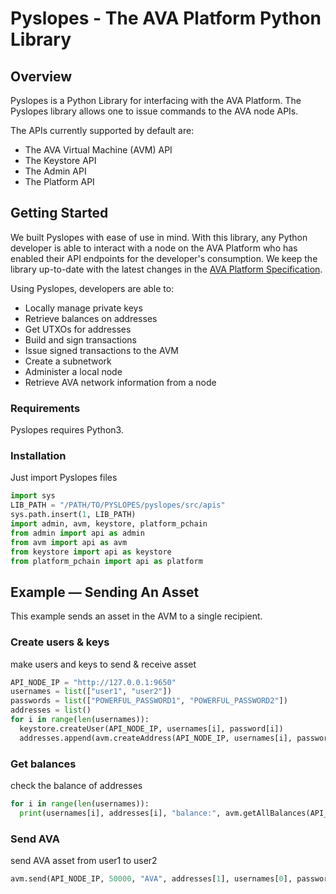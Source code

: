 # Pyslopes - The AVA Platform Python Library

## Overview

Pyslopes is a Python Library for interfacing with the AVA Platform. The Pyslopes library allows one to issue commands to the AVA node APIs.

The APIs currently supported by default are:

* The AVA Virtual Machine (AVM) API
* The Keystore API
* The Admin API
* The Platform API

## Getting Started

We built Pyslopes with ease of use in mind. With this library, any Python developer is able to interact with a node on the AVA Platform who has enabled their API endpoints for the developer's consumption. We keep the library up-to-date with the latest changes in the [AVA Platform Specification](https://avalabs.org/docs/).

Using Pyslopes, developers are able to:

* Locally manage private keys
* Retrieve balances on addresses
* Get UTXOs for addresses
* Build and sign transactions
* Issue signed transactions to the AVM
* Create a subnetwork
* Administer a local node
* Retrieve AVA network information from a node

### Requirements

Pyslopes requires Python3.

### Installation

Just import Pyslopes files

```python
import sys
LIB_PATH = "/PATH/TO/PYSLOPES/pyslopes/src/apis"
sys.path.insert(1, LIB_PATH)
import admin, avm, keystore, platform_pchain
from admin import api as admin
from avm import api as avm
from keystore import api as keystore
from platform_pchain import api as platform
```

## Example &mdash; Sending An Asset

This example sends an asset in the AVM to a single recipient.

### Create users & keys

make users and keys to send & receive asset

```python
API_NODE_IP = "http://127.0.0.1:9650"
usernames = list(["user1", "user2"])
passwords = list(["POWERFUL_PASSWORD1", "POWERFUL_PASSWORD2"])
addresses = list()
for i in range(len(usernames)):
  keystore.createUser(API_NODE_IP, usernames[i], password[i])
  addresses.append(avm.createAddress(API_NODE_IP, usernames[i], passwords[i]))
```

### Get balances

check the balance of addresses

```python
for i in range(len(usernames)):
  print(usernames[i], addresses[i], "balance:", avm.getAllBalances(API_NODE_IP, addresses[i]))
```

### Send AVA

send AVA asset from user1 to user2

```python
avm.send(API_NODE_IP, 50000, "AVA", addresses[1], usernames[0], passwords[0], [addresses[0]])
```
